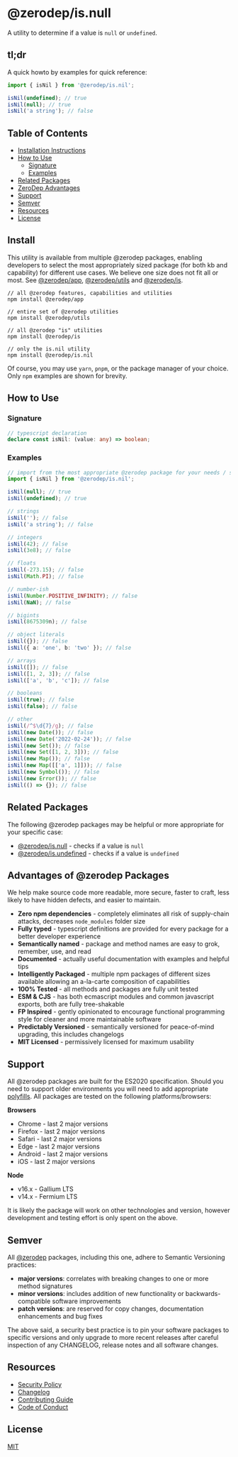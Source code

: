 # @zerodep/is.null

A utility to determine if a value is `null` or `undefined`.

## tl;dr

A quick howto by examples for quick reference:

```typescript
import { isNil } from '@zerodep/is.nil';

isNil(undefined); // true
isNil(null); // true
isNil('a string'); // false
```

## Table of Contents

- [Installation Instructions](#install)
- [How to Use](#how-to-use)
  - [Signature](#signature)
  - [Examples](#examples)
- [Related Packages](#related-packages)
- [ZeroDep Advantages](#advantages-of-zerodep-packages)
- [Support](#support)
- [Semver](#semver)
- [Resources](#resources)
- [License](#license)

## Install

This utility is available from multiple @zerodep packages, enabling developers to select the most appropriately sized package (for both kb and capability) for different use cases. We believe one size does not fit all or most. See [@zerodep/app](https://www.npmjs.com/package/@zerodep/app), [@zerodep/utils](https://www.npmjs.com/package/@zerodep/utils) and [@zerodep/is](https://www.npmjs.com/package/@zerodep/is).

```
// all @zerodep features, capabilities and utilities
npm install @zerodep/app

// entire set of @zerodep utilities
npm install @zerodep/utils

// all @zerodep "is" utilities
npm install @zerodep/is

// only the is.nil utility
npm install @zerodep/is.nil
```

Of course, you may use `yarn`, `pnpm`, or the package manager of your choice. Only `npm` examples are shown for brevity.

## How to Use

### Signature

```typescript
// typescript declaration
declare const isNil: (value: any) => boolean;
```

### Examples

```typescript
// import from the most appropriate @zerodep package for your needs / specific use case (see the Install section above)
import { isNil } from '@zerodep/is.nil';

isNil(null); // true
isNil(undefined); // true

// strings
isNil(''); // false
isNil('a string'); // false

// integers
isNil(42); // false
isNil(3e8); // false

// floats
isNil(-273.15); // false
isNil(Math.PI); // false

// number-ish
isNil(Number.POSITIVE_INFINITY); // false
isNil(NaN); // false

// bigints
isNil(8675309n); // false

// object literals
isNil({}); // false
isNil({ a: 'one', b: 'two' }); // false

// arrays
isNil([]); // false
isNil([1, 2, 3]); // false
isNil(['a', 'b', 'c']); // false

// booleans
isNil(true); // false
isNil(false); // false

// other
isNil(/^$\d{7}/g); // false
isNil(new Date()); // false
isNil(new Date('2022-02-24')); // false
isNil(new Set()); // false
isNil(new Set([1, 2, 3])); // false
isNil(new Map()); // false
isNil(new Map([['a', 1]])); // false
isNil(new Symbol()); // false
isNil(new Error()); // false
isNil(() => {}); // false
```

## Related Packages

The following @zerodep packages may be helpful or more appropriate for your specific case:

- [@zerodep/is.null](https://www.npmjs.com/package/@zerodep/is.null) - checks if a value is `null`
- [@zerodep/is.undefined](https://www.npmjs.com/package/@zerodep/is.undefined) - checks if a value is `undefined`

## Advantages of @zerodep Packages

We help make source code more readable, more secure, faster to craft, less likely to have hidden defects, and easier to maintain.

- **Zero npm dependencies** - completely eliminates all risk of supply-chain attacks, decreases `node_modules` folder size
- **Fully typed** - typescript definitions are provided for every package for a better developer experience
- **Semantically named** - package and method names are easy to grok, remember, use, and read
- **Documented** - actually useful documentation with examples and helpful tips
- **Intelligently Packaged** - multiple npm packages of different sizes available allowing an a-la-carte composition of capabilities
- **100% Tested** - all methods and packages are fully unit tested
- **ESM & CJS** - has both ecmascript modules and common javascript exports, both are fully tree-shakable
- **FP Inspired** - gently opinionated to encourage functional programming style for cleaner and more maintainable software
- **Predictably Versioned** - semantically versioned for peace-of-mind upgrading, this includes changelogs
- **MIT Licensed** - permissively licensed for maximum usability

## Support

All @zerodep packages are built for the ES2020 specification. Should you need to support older environments you will need to add appropriate [polyfills](https://developer.mozilla.org/en-US/docs/Glossary/Polyfill). All packages are tested on the following platforms/browsers:

**Browsers**

- Chrome - last 2 major versions
- Firefox - last 2 major versions
- Safari - last 2 major versions
- Edge - last 2 major versions
- Android - last 2 major versions
- iOS - last 2 major versions

**Node**

- v16.x - Gallium LTS
- v14.x - Fermium LTS

It is likely the package will work on other technologies and version, however development and testing effort is only spent on the above.

## Semver

All [@zerodep](https://github.com/cdepage/zerodep) packages, including this one, adhere to Semantic Versioning practices:

- **major versions**: correlates with breaking changes to one or more method signatures
- **minor versions**: includes addition of new functionality or backwards-compatible software improvements
- **patch versions**: are reserved for copy changes, documentation enhancements and bug fixes

The above said, a security best practice is to pin your software packages to specific versions and only upgrade to more recent releases after careful inspection of any CHANGELOG, release notes and all software changes.

## Resources

- [Security Policy](https://github.com/cdepage/zerodep/blob/main/SECURITY.md)
- [Changelog](https://github.com/cdepage/zerodep/blob/main/packages/is/is.nil/CHANGELOG.md)
- [Contributing Guide](https://github.com/cdepage/zerodep/blob/main/CONTRIBUTING.md)
- [Code of Conduct](https://github.com/cdepage/zerodep/blob/main/CODE_OF_CONDUCT.md)

## License

[MIT](https://github.com/cdepage/zerodep/blob/main/LICENSE)
